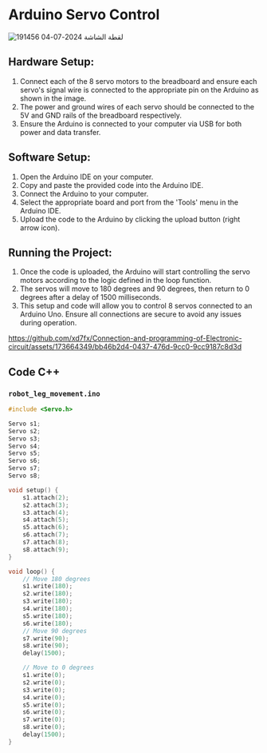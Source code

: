 # Arduino Servo Control

![لقطة الشاشة 2024-07-04 191456](https://github.com/xd7fx/Connection-and-programming-of-Electronic-circuit/assets/173664349/1b5f2ff7-794e-4afe-838c-74f98b326387)


## Hardware Setup:
1. Connect each of the 8 servo motors to the breadboard and ensure each servo's signal wire is connected to the appropriate pin on the Arduino as shown in the image.
2. The power and ground wires of each servo should be connected to the 5V and GND rails of the breadboard respectively.
3. Ensure the Arduino is connected to your computer via USB for both power and data transfer.

## Software Setup:
1. Open the Arduino IDE on your computer.
2. Copy and paste the provided code into the Arduino IDE.
3. Connect the Arduino to your computer.
4. Select the appropriate board and port from the 'Tools' menu in the Arduino IDE.
5. Upload the code to the Arduino by clicking the upload button (right arrow icon).

## Running the Project:
1. Once the code is uploaded, the Arduino will start controlling the servo motors according to the logic defined in the loop function.
2. The servos will move to 180 degrees and 90 degrees, then return to 0 degrees after a delay of 1500 milliseconds.
3. This setup and code will allow you to control 8 servos connected to an Arduino Uno. Ensure all connections are secure to avoid any issues during operation.



https://github.com/xd7fx/Connection-and-programming-of-Electronic-circuit/assets/173664349/bb46b2d4-0437-476d-9cc0-9cc9187c8d3d


## Code C++

### `robot_leg_movement.ino`

```cpp
#include <Servo.h>

Servo s1;
Servo s2;
Servo s3;
Servo s4;
Servo s5;
Servo s6;
Servo s7;
Servo s8;

void setup() {
    s1.attach(2);
    s2.attach(3);
    s3.attach(4);
    s4.attach(5);
    s5.attach(6);
    s6.attach(7);
    s7.attach(8);
    s8.attach(9);
}

void loop() {
    // Move 180 degrees
    s1.write(180);
    s2.write(180);
    s3.write(180);
    s4.write(180);
    s5.write(180);
    s6.write(180);
    // Move 90 degrees
    s7.write(90);
    s8.write(90);
    delay(1500);

    // Move to 0 degrees
    s1.write(0);
    s2.write(0);
    s3.write(0);
    s4.write(0);
    s5.write(0);
    s6.write(0);
    s7.write(0);
    s8.write(0);
    delay(1500);
}
```
